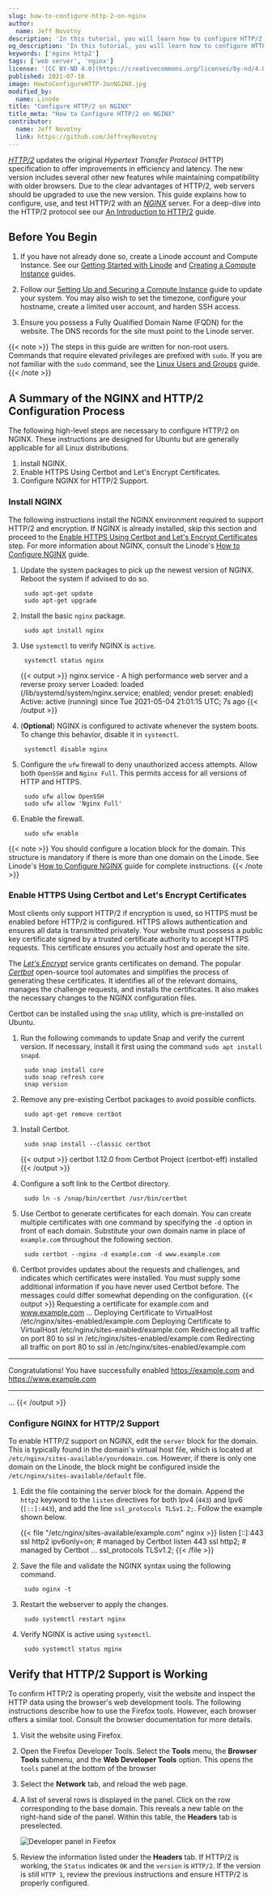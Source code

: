 ```yaml
---
slug: how-to-configure-http-2-on-nginx
author:
  name: Jeff Novotny
description: 'In this tutorial, you will learn how to configure HTTP/2, an updated version of the HTTP technology which adds several useful features using Apache on Debian.'
og_description: 'In this tutorial, you will learn how to configure HTTP/2, an updated version of the HTTP technology which adds several useful features using NGINX on Debian.'
keywords: ['nginx http2']
tags: ['web server', 'nginx']
license: '[CC BY-ND 4.0](https://creativecommons.org/licenses/by-nd/4.0)'
published: 2021-07-16
image: HowtoConfigureHTTP-2onNGINX.jpg
modified_by:
  name: Linode
title: "Configure HTTP/2 on NGINX"
title_meta: "How to Configure HTTP/2 on NGINX"
contributor:
  name: Jeff Novotny
  link: https://github.com/JeffreyNovotny
---
```


[*HTTP/2*](https://en.wikipedia.org/wiki/HTTP/2) updates the original *Hypertext Transfer Protocol* (HTTP) specification to offer improvements in efficiency and latency. The new version includes several other new features while maintaining compatibility with older browsers. Due to the clear advantages of HTTP/2, web servers should be upgraded to use the new version. This guide explains how to configure, use, and test HTTP/2 with an [*NGINX*](https://www.nginx.com/) server. For a deep-dive into the HTTP/2 protocol see our [An Introduction to HTTP/2](/docs/guides/introducing-http-2/) guide.

## Before You Begin

1.  If you have not already done so, create a Linode account and Compute Instance. See our [Getting Started with Linode](/docs/guides/getting-started/) and [Creating a Compute Instance](/docs/guides/creating-a-compute-instance/) guides.

1.  Follow our [Setting Up and Securing a Compute Instance](/docs/guides/set-up-and-secure/) guide to update your system. You may also wish to set the timezone, configure your hostname, create a limited user account, and harden SSH access.

1. Ensure you possess a Fully Qualified Domain Name (FQDN) for the website. The DNS records for the site must point to the Linode server.

{{< note >}}
The steps in this guide are written for non-root users. Commands that require elevated privileges are prefixed with `sudo`. If you are not familiar with the `sudo` command, see the [Linux Users and Groups](/docs/guides/linux-users-and-groups/) guide.
{{< /note >}}

## A Summary of the NGINX and HTTP/2 Configuration Process

The following high-level steps are necessary to configure HTTP/2 on NGINX. These instructions are designed for Ubuntu but are generally applicable for all Linux distributions.

1. Install NGINX.
1. Enable HTTPS Using Certbot and Let's Encrypt Certificates.
1. Configure NGINX for HTTP/2 Support.

### Install NGINX

The following instructions install the NGINX environment required to support HTTP/2 and encryption. If NGINX is already installed, skip this section and proceed to the [Enable HTTPS Using Certbot and Let's Encrypt Certificates](/docs/guides/how-to-configure-http-2-on-nginx/#enable-https-using-certbot-and-lets-encrypt-certificates) step. For more information about NGINX, consult the Linode's [How to Configure NGINX](/docs/guides/how-to-configure-nginx/) guide.

1. Update the system packages to pick up the newest version of NGINX. Reboot the system if advised to do so.

        sudo apt-get update
        sudo apt-get upgrade
1. Install the basic `nginx` package.

        sudo apt install nginx
1. Use `systemctl` to verify NGINX is `active`.

        systemctl status nginx
    {{< output >}}
    nginx.service - A high performance web server and a reverse proxy server
    Loaded: loaded (/lib/systemd/system/nginx.service; enabled; vendor preset: enabled)
    Active: active (running) since Tue 2021-05-04 21:01:15 UTC; 7s ago
    {{< /output >}}
1. (**Optional**) NGINX is configured to activate whenever the system boots. To change this behavior, disable it in `systemctl`.

        systemctl disable nginx
1. Configure the `ufw` firewall to deny unauthorized access attempts. Allow both `OpenSSH` and `Nginx Full`. This permits access for all versions of HTTP and HTTPS.

        sudo ufw allow OpenSSH
        sudo ufw allow 'Nginx Full'
1. Enable the firewall.

        sudo ufw enable

{{< note >}}
You should configure a location block for the domain. This structure is mandatory if there is more than one domain on the Linode. See Linode's [How to Configure NGINX](/docs/guides/how-to-configure-nginx/) guide for complete instructions.
{{< /note >}}

### Enable HTTPS Using Certbot and Let's Encrypt Certificates

Most clients only support HTTP/2 if encryption is used, so HTTPS must be enabled before HTTP/2 is configured. HTTPS allows authentication and ensures all data is transmitted privately. Your website must possess a public key certificate signed by a trusted certificate authority to accept HTTPS requests. This certificate ensures you actually host and operate the site.

The [*Let's Encrypt*](https://letsencrypt.org/) service grants certificates on demand. The popular [*Certbot*](https://certbot.eff.org/) open-source tool automates and simplifies the process of generating these certificates. It identifies all of the relevant domains, manages the challenge requests, and installs the certificates. It also makes the necessary changes to the NGINX configuration files.

Certbot can be installed using the `snap` utility, which is pre-installed on Ubuntu.

1. Run the following commands to update Snap and verify the current version. If necessary, install it first using the command `sudo apt install snapd`.

        sudo snap install core
        sudo snap refresh core
        snap version
1. Remove any pre-existing Certbot packages to avoid possible conflicts.

        sudo apt-get remove certbot
1. Install Certbot.

        sudo snap install --classic certbot
    {{< output >}}
certbot 1.12.0 from Certbot Project (certbot-eff) installed
    {{< /output >}}
1. Configure a soft link to the Certbot directory.

        sudo ln -s /snap/bin/certbot /usr/bin/certbot
1. Use Certbot to generate certificates for each domain. You can create multiple certificates with one command by specifying the `-d` option in front of each domain. Substitute your own domain name in place of `example.com` throughout the following section.

        sudo certbot --nginx -d example.com -d www.example.com
1. Certbot provides updates about the requests and challenges, and indicates which certificates were installed. You must supply some additional information if you have never used Certbot before. The messages could differ somewhat depending on the configuration.
    {{< output >}}
Requesting a certificate for example.com and www.example.com
...
Deploying Certificate to VirtualHost /etc/nginx/sites-enabled/example.com
Deploying Certificate to VirtualHost /etc/nginx/sites-enabled/example.com
Redirecting all traffic on port 80 to ssl in /etc/nginx/sites-enabled/example.com
Redirecting all traffic on port 80 to ssl in /etc/nginx/sites-enabled/example.com

- - - - - - - - - - - - - - - - - - - - - - - - - - - - - - - - - - - - - - - -
Congratulations! You have successfully enabled <https://example.com> and
<https://www.example.com>
- - - - - - - - - - - - - - - - - - - - - - - - - - - - - - - - - - - - - - - -
...
    {{< /output >}}

### Configure NGINX for HTTP/2 Support

To enable HTTP/2 support on NGINX, edit the `server` block for the domain. This is typically found in the domain's virtual host file, which is located at `/etc/nginx/sites-available/yourdomain.com`. However, if there is only one domain on the Linode, the block might be configured inside the `/etc/nginx/sites-available/default` file.

1. Edit the file containing the server block for the domain. Append the `http2` keyword to the `listen` directives for both Ipv4 (`443`) and Ipv6 (`[::]:443`), and add the line `ssl_protocols TLSv1.2;`. Follow the example shown below.

    {{< file "/etc/nginx/sites-available/example.com" nginx >}}
    listen [::]:443 ssl http2 ipv6only=on; # managed by Certbot
    listen 443 ssl http2; # managed by Certbot
    ...
    ssl_protocols TLSv1.2;
    {{< /file >}}
1. Save the file and validate the NGINX syntax using the following command.

        sudo nginx -t
1. Restart the webserver to apply the changes.

        sudo systemctl restart nginx
1. Verify NGINX is active using `systemctl`.

        sudo systemctl status nginx

## Verify that HTTP/2 Support is Working

To confirm HTTP/2 is operating properly, visit the website and inspect the HTTP data using the browser's web development tools. The following instructions describe how to use the Firefox tools. However, each browser offers a similar tool. Consult the browser documentation for more details.

1. Visit the website using Firefox.
1. Open the Firefox Developer Tools. Select the **Tools** menu, the **Browser Tools** submenu, and the **Web Developer Tools** option. This opens the `tools` panel at the bottom of the browser
1. Select the **Network** tab, and reload the web page.
1. A list of several rows is displayed in the panel. Click on the row corresponding to the base domain. This reveals a new table on the right-hand side of the panel. Within this table, the **Headers** tab is preselected.

    ![Developer panel in Firefox](developer-panel.png)
1. Review the information listed under the **Headers** tab. If HTTP/2 is working, the `Status` indicates `OK` and the `version` is `HTTP/2`. If the version is still `HTTP 1`, review the previous instructions and ensure HTTP/2 is properly configured.
